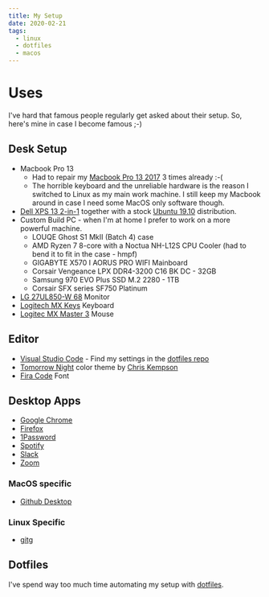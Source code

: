 ```yaml
---
title: My Setup
date: 2020-02-21
tags:
  - linux
  - dotfiles
  - macos
---
```


# Uses

I've hard that famous people regularly get asked about their setup. So, here's mine in case I become famous ;-)

## Desk Setup

* Macbook Pro 13
  * Had to repair my [Macbook Pro 13 2017](https://www.apple.com/macbook-pro-13/) 3 times already :-(
  * The horrible keyboard and the unreliable hardware is the reason I switched to Linux as my main work machine. I still keep my Macbook around in case I need some MacOS only software though.
* [Dell XPS 13 2-in-1](https://www.dell.com/en-us/shop/cty/pdp/spd/xps-13-7390-2-in-1-laptop/x27390dnlbs) together with a stock [Ubuntu 19.10](http://releases.ubuntu.com/19.10/) distribution.
* Custom Build PC - when I'm at home I prefer to work on a more powerful machine.
  * LOUQE Ghost S1 MkII (Batch 4) case
  * AMD Ryzen 7 8-core with a Noctua NH-L12S CPU Cooler (had to bend it to fit in the case - hmpf)
  * GIGABYTE X570 I AORUS PRO WIFI Mainboard
  * Corsair Vengeance LPX DDR4-3200 C16 BK DC - 32GB
  * Samsung 970 EVO Plus SSD M.2 2280 - 1TB
  * Corsair SFX series SF750 Platinum
* [LG 27UL850-W 68](https://www.lg.com/us/monitors/lg-27UL850-W-4k-uhd-led-monitor) Monitor
* [Logitech MX Keys](https://www.logitech.com/en-us/product/mx-keys-wireless-keyboard) Keyboard
* [Logitec MX Master 3](https://www.logitech.com/en-roeu/product/mx-master-3) Mouse

## Editor

* [Visual Studio Code](https://code.visualstudio.com/) - Find my settings in the [dotfiles repo](https://github.com/fdietz/dotfiles/blob/master/vscode_settings.json)
* [Tomorrow Night](https://github.com/chriskempson/tomorrow-theme) color theme by [Chris Kempson](https://github.com/chriskempson)
* [Fira Code](https://github.com/tonsky/FiraCode) Font

## Desktop Apps

* [Google Chrome](https://www.google.com/chrome)
* [Firefox](https://www.mozilla.org/en-US/firefox/new/)
* [1Password](https://1password.com/)
* [Spotify](https://www.spotify.com/de/)
* [Slack](https://slack.com/intl/en-nl/)
* [Zoom](https://zoom.us/)

### MacOS specific

* [Github Desktop](https://desktop.github.com/)

### Linux Specific

* [gitg](https://wiki.gnome.org/Apps/Gitg/)

## Dotfiles

I've spend way too much time automating my setup with [dotfiles](/posts/dotfiles).
